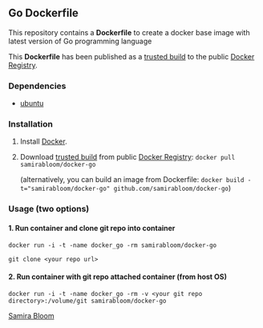 ## Go Dockerfile

This repository contains a **Dockerfile** to create a docker base image with latest version of Go programming language 

This **Dockerfile** has been published as a [trusted build](https://index.docker.io/u/jamesdbloom/docker_java7_maven/) to the public [Docker Registry](https://index.docker.io/).


### Dependencies

* [ubuntu](http://dockerfile.github.io/#/ubuntu)


### Installation

1. Install [Docker](https://www.docker.io/).

2. Download [trusted build](https://index.docker.io/u/samirabloom/docker-go/) from public [Docker Registry](https://index.docker.io/): `docker pull samirabloom/docker-go`

   (alternatively, you can build an image from Dockerfile: `docker build -t="samirabloom/docker-go" github.com/samirabloom/docker-go`)


### Usage (two options)

#### 1. Run container and clone git repo into container

    docker run -i -t -name docker_go -rm samirabloom/docker-go

    git clone <your repo url>

#### 2. Run container with git repo attached container (from host OS)

    docker run -i -t -name docker_go -rm -v <your git repo directory>:/volume/git samirabloom/docker-go
    
<a href="https://github.com/samirarabbanian">Samira Bloom</a>